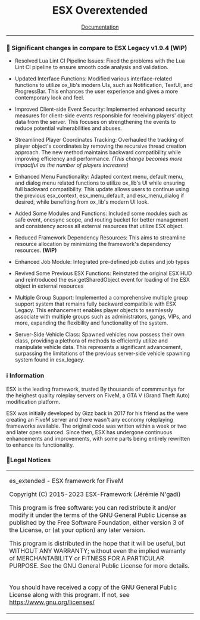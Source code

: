 <h1 align='center'>ESX Overextended</a></h1>
<p align='center'><a href='https://esx-overextended.github.io/es_extended/installation'>Documentation</a></b></h5>

<hr>

### 📝 Significant changes in compare to ESX Legacy v1.9.4 (WIP)
* Resolved Lua Lint CI Pipeline Issues: Fixed the problems with the Lua Lint CI pipeline to ensure smooth code analysis and validation.

* Updated Interface Functions: Modified various interface-related functions to utilize ox_lib's modern UIs, such as Notification, TextUI, and ProgressBar. This enhances the user experience and gives a more contemporary look and feel.

* Improved Client-side Event Security: Implemented enhanced security measures for client-side events responsible for receiving players' object data from the server. This focuses on strengthening the events to reduce potential vulnerabilities and abuses.

* Streamlined Player Coordinates Tracking: Overhauled the tracking of player object's coordinates by removing the recursive thread creation approach. The new method maintains backward compatibility while improving efficiency and performance. *(This change becomes more impactful as the number of players increases)*

* Enhanced Menu Functionality: Adapted context menu, default menu, and dialog menu related functions to utilize ox_lib's UI while ensuring full backward compatibility. This update allows users to continue using the previous esx_context, esx_menu_default, and esx_menu_dialog if desired, while benefiting from ox_lib's modern UI look.

* Added Some Modules and Functions: Included some modules such as safe event, onesync scope, and routing bucket for better management and consistency across all external resources that utilize ESX object.

* Reduced Framework Dependency Resources: This aims to streamline resource allocation by minimizing the framework's dependency resources. **(WIP)**

* Enhanced Job Module: Integrated pre-defined job duties and job types

* Revived Some Previous ESX Functions: Reinstated the original ESX HUD and reintroduced the esx:getSharedObject event for loading of the ESX object in external resources

* Multiple Group Support: Implemented a comprehensive multiple group support system that remains fully backward compatibile with ESX Legacy. This enhancement enables player objects to seamlessly associate with multiple groups such as administrators, gangs, VIPs, and more, expanding the flexibility and functionality of the system.

* Server-Side Vehicle Class: Spawned vehicles now possess their own class, providing a plethora of methods to efficiently utilize and manipulate vehicle data. This represents a significant advancement, surpassing the limitations of the previous server-side vehicle spawning system found in esx_legacy.

### ℹ Information

ESX is the leading framework, trusted By thousands of commmunitys for the heighest quality roleplay servers on FiveM, a GTA V (Grand Theft Auto) modification platform.

ESX was initially developed by Gizz back in 2017 for his friend as the were creating an FiveM server and there wasn't any economy roleplaying frameworks available. The original code was written within a week or two and later open sourced. Since then, ESX has undergone continuous enhancements and improvements, with some parts being entirely rewritten to enhance its functionality.


### 📌Legal Notices

<table>
<tr>
<td>

es_extended - ESX framework for FiveM

Copyright (C) 2015-2023 ESX-Framework (Jérémie N'gadi)

This program is free software: you can redistribute it and/or modify it under the terms of the GNU General Public License as published by the Free Software Foundation, either version 3 of the License, or (at your option) any later version.

This program is distributed in the hope that it will be useful, but WITHOUT ANY WARRANTY; without even the implied warranty of MERCHANTABILITY or FITNESS FOR A PARTICULAR PURPOSE.
See the GNU General Public License for more details.

</td>
</tr>

<tr>
<td>

You should have received a copy of the GNU General Public License along with this program.
If not, see https://www.gnu.org/licenses/

</td>
</tr>
</table>
